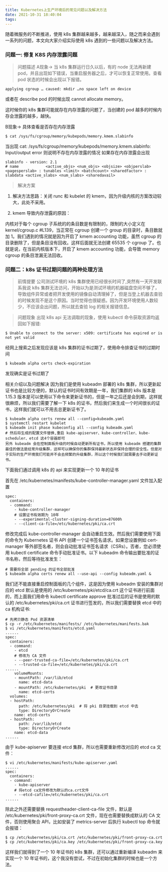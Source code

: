 ```yaml
---
title: Kubernetes上生产环境后的常见问题以及解决方法
date: 2021-10-31 18:40:04
tags:
---
```

随着微服务的不断推进，使用 k8s 集群越来越多，越来越深入，随之而来会遇到一系列的问题，本文向大家介绍实际使用 k8s 遇到的一些问题以及解决方法。
### 问题一:  修复 K8S 内存泄露问题
> 问题描述
A现象->  当 k8s 集群运行日久以后，有的 node 无法再新建 pod，并且出现如下错误，当重启服务器之后，才可以恢复正常使用。查看 pod 状态的时候会出现以下报错。

```
applying cgroup … caused: mkdir …no space left on device
```

或者在 describe pod 的时候出现 cannot allocate memory。

这时候你的 k8s 集群可能就存在内存泄露的问题了，当创建的 pod 越多的时候内存会泄露的越多，越快。

B现象-> 具体查看是否存在内存泄露

```
$ cat /sys/fs/cgroup/memory/kubepods/memory.kmem.slabinfo
```

当出现 cat: /sys/fs/cgroup/memory/kubepods/memory.kmem.slabinfo: Input/output error 则说明不存在内存泄露的情况 如果存在内存泄露会出现


```
slabinfo - version: 2.1
# name            <active_objs> <num_objs> <objsize> <objperslab> <pagesperslab> : tunables <limit> <batchcount> <sharedfactor> : slabdata <active_slabs> <num_slabs> <sharedavail>
```

> 解决方案

1. 解决方法思路：关闭 runc 和 kubelet 的 kmem，因为升级内核的方案改动较大，此处不采用。

2. kmem 导致内存泄露的原因：

内核对于每个 cgroup 子系统的的条目数是有限制的，限制的大小定义在 kernel/cgroup.c #L139，当正常在 cgroup 创建一个 group 的目录时，条目数就加 1。我们遇到的情况就是因为开启了 kmem accounting 功能，虽然 cgroup 的目录删除了，但是条目没有回收。这样后面就无法创建 65535 个 cgroup 了。也就是说，在当前内核版本下，开启了 kmem accounting 功能，会导致 memory cgroup 的条目泄漏无法回收。


### 问题二：k8s 证书过期问题的两种处理方法

> 前情提要
公司测试环境的 k8s 集群使用已经很长时间了,突然有一天开发联系我说 k8s 集群无法访问，开始以为是测试环境的机器磁盘空间不够了，导致组件异常或者把开发使用的镜像自动清理掉了，但是当登上机器去查验的时候发现不是这个原因。当时觉得也很疑惑。因为开发环境使用人数较少，不应该会出问题，所以就去查验 log 的相关报错信息。

> 问题现象
出现 k8s api 无法调取的现象，使用 kubectl 命令获取资源均返回如下报错:

```
$ Unable to connect to the server: x509: certificate has expired or is not yet valid
```
经网上搜索之后发现应该是 k8s 集群的证书过期了，使用命令排查证书的过期时间
```
$ kubeadm alpha certs check-expiration
```
发现确实是证书过期了

相关介绍以及问题解决
因为我们是使用 kubeadm 部署的 k8s 集群，所以更新起证书也是比较方便的，默认的证书时间有效期是一年，我们集群的 k8s 版本是 1.15.3 版本是可以使用以下命令来更新证书的，但是一年之后还是会到期，这样就很麻烦，所以我们需要了解一下 k8s 的证书，然后我们来生成一个时间很长的证书，这样我们就可以不用去总更新证书了。

```
$ kubeadm alpha certs renew all --config=kubeadm.yaml
$ systemctl restart kubelet
$ kubeadm init phase kubeconfig all --config kubeadm.yaml
# 然后将生成的配置文件替换,重启 kube-apiserver、kube-controller、kube-scheduler、etcd 这4个容器即可
另外 kubeadm 会在控制面板升级的时候自动更新所有证书，所以使用 kubeadm 搭建的集群最佳的做法是经常升级集群，这样可以确保你的集群保持最新状态并保持合理的安全性。但是对于实际的生产环境我们可能并不会去频繁的升级集群，所以这个时候我们就需要去手动更新证书。
```

下面我们通过调用 k8s 的 api 来实现更新一个 10 年的证书

首先在 /etc/kubernetes/manifests/kube-controller-manager.yaml 文件加入配置
```
spec:
  containers:
  - command:
    - kube-controller-manager
    # 设置证书有效期为 10年
    - --experimental-cluster-signing-duration=87600h
    - --client-ca-file=/etc/kubernetes/pki/ca.crt
```

修改完成后 kube-controller-manager 会自动重启生效。然后我们需要使用下面的命令为 Kubernetes 证书 API 创建一个证书签名请求。如果您设置例如 cert-manager 等外部签名者，则会自动批准证书签名请求（CSRs）。否者，您必须使用 kubectl certificate 命令手动批准证书。以下 kubeadm 命令输出要批准的证书名称，然后等待批准发生：
```
# 需要将全部 pending 的证书全部批准
$ kubeadm alpha certs renew all --use-api --config kubeadm.yaml &
```
我们还不能直接重启控制面板的几个组件，这是因为使用 kubeadm 安装的集群对应的 etcd 默认是使用的 /etc/kubernetes/pki/etcd/ca.crt 这个证书进行前面的，而上面我们用命令 kubectl certificate approve 批准过后的证书是使用的默认的 /etc/kubernetes/pki/ca.crt 证书进行签发的，所以我们需要替换 etcd 中的 ca 机构证书:
```
# 先拷贝静态 Pod 资源清单
$ cp -r /etc/kubernetes/manifests/ /etc/kubernetes/manifests.bak
$ vi /etc/kubernetes/manifests/etcd.yaml
......
spec:
  containers:
  - command:
    - etcd
    # 修改为 CA 文件
    - --peer-trusted-ca-file=/etc/kubernetes/pki/ca.crt
    - --trusted-ca-file=/etc/kubernetes/pki/ca.crt
......
    volumeMounts:
    - mountPath: /var/lib/etcd
      name: etcd-data
    - mountPath: /etc/kubernetes/pki  # 更改证书目录
      name: etcd-certs
  volumes:
  - hostPath:
      path: /etc/kubernetes/pki  # 将 pki 目录挂载到 etcd 中去
      type: DirectoryOrCreate
    name: etcd-certs
  - hostPath:
      path: /var/lib/etcd
      type: DirectoryOrCreate
    name: etcd-data
......
```
由于 kube-apiserver 要连接 etcd 集群，所以也需要重新修改对应的 etcd ca 文件：
```
$ vi /etc/kubernetes/manifests/kube-apiserver.yaml
......
spec:
  containers:
  - command:
    - kube-apiserver
    # 将etcd ca文件修改为默认的ca.crt文件
    - --etcd-cafile=/etc/kubernetes/pki/ca.crt
......
```
除此之外还需要替换 requestheader-client-ca-file 文件，默认是 /etc/kubernetes/pki/front-proxy-ca.crt 文件，现在也需要替换成默认的 CA 文件，否则使用聚合 API，比如安装了 metrics-server 后执行 kubectl top 命令就会报错：
```
$ cp /etc/kubernetes/pki/ca.crt /etc/kubernetes/pki/front-proxy-ca.crt
$ cp /etc/kubernetes/pki/ca.key /etc/kubernetes/pki/front-proxy-ca.key
```

这样我们就得到了一个 10 年证书的 k8s 集群，还可以通过重新编译 kubeadm 来实现一个 10 年证书的，这个我没有尝试，不过在初始化集群的时候也是一个方法。